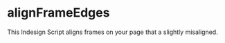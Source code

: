 alignFrameEdges
===============

This Indesign Script aligns frames on your page that a slightly misaligned.
